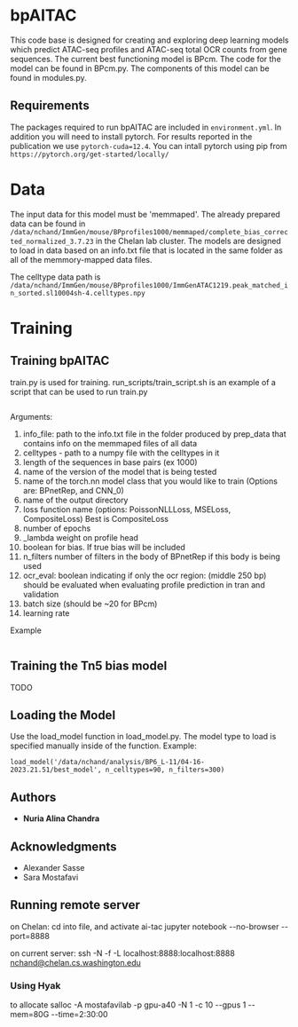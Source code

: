 # bpAITAC

This code base is designed for creating and exploring deep learning models which predict ATAC-seq profiles and ATAC-seq total OCR counts from gene sequences. The current best functioning model is BPcm. The code for the model can be found in BPcm.py. The components of this model can be found in modules.py. 

## Requirements
The packages required to run bpAITAC are included in `environment.yml`. In addition you will need to install pytorch. For results reported in the publication we use `pytorch-cuda=12.4`. You can intall pytorch using pip from `https://pytorch.org/get-started/locally/` 

# Data
The input data for this model must be 'memmaped'. The already prepared data can be found in ```/data/nchand/ImmGen/mouse/BPprofiles1000/memmaped/complete_bias_corrected_normalized_3.7.23``` in the Chelan lab cluster. The models are designed to load in data based on an info.txt file that is located in the same folder as all of the memmory-mapped data files. 

The celltype data path is ```/data/nchand/ImmGen/mouse/BPprofiles1000/ImmGenATAC1219.peak_matched_in_sorted.sl10004sh-4.celltypes.npy```

# Training

## Training bpAITAC

train.py is used for training. run_scripts/train_script.sh is an example of a script that can be used to run train.py

```python train.py info_file celltypes_file seq_len name model output_dir loss_fxn num_epochs lambda bias n_filters ocr_eval batch_size learning_rate
```
Arguments:
  1. info_file: path to the info.txt file in the folder produced by prep_data 
                that contains info on the memmaped files of all data 
  2. celltypes - path to a numpy file with the celltypes in it
  3. length of the sequences in base pairs (ex 1000)
  4. name of the version of the model that is being tested
  5. name of the torch.nn model class that you would like to train (Options are: BPnetRep, and CNN_0)
  6. name of the output directory 
  7. loss function name (options: PoissonNLLLoss, MSELoss, CompositeLoss) Best is CompositeLoss
  8. number of epochs
  9. _lambda weight on profile head
  10. boolean for bias. If true bias will be included
  11. n_filters number of filters in the body of BPnetRep if this body is being used
  12. ocr_eval: boolean indicating if only the ocr region: (middle 250 bp)
      should be evaluated when evaluating profile prediction in tran and validation
  13. batch size (should be ~20 for BPcm)
  14. learning rate

  Example

  ```python train.py info_file_path celltypes_file_path 1000 BP17_L-1_0.7 BPcm output_dir CompositeLoss 50 0.7 True 300 True 20 0.001
  ```

  ## Training the Tn5 bias model
  TODO 

## Loading the Model
Use the load_model function in load_model.py. 
The model type to load is specified manually inside of the function. 
Example:
```
load_model('/data/nchand/analysis/BP6_L-11/04-16-2023.21.51/best_model', n_celltypes=90, n_filters=300)
```


## Authors

* **Nuria Alina Chandra** 


## Acknowledgments

* Alexander Sasse 
* Sara Mostafavi


## Running remote server
on Chelan:
cd into file, and activate ai-tac
jupyter notebook --no-browser --port=8888

on current server:
ssh -N -f -L localhost:8888:localhost:8888 nchand@chelan.cs.washington.edu

### Using Hyak
to allocate 
 salloc -A mostafavilab -p gpu-a40 -N 1 -c 10 --gpus 1 --mem=80G --time=2:30:00